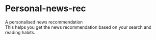 # Personal-news-rec
A personalised news recommendation 
<br>
This helps you get the news recommendation based on your search and reading habits.
